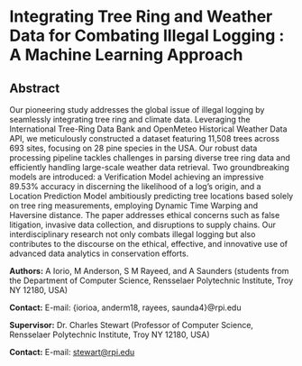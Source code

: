 # Integrating Tree Ring and Weather Data for Combating Illegal Logging : A Machine Learning Approach

## Abstract
Our pioneering study addresses the global issue of illegal logging by seamlessly integrating tree ring and climate data. Leveraging the International Tree-Ring Data Bank and OpenMeteo Historical Weather Data API, we meticulously constructed a dataset featuring 11,508 trees across 693 sites, focusing on 28 pine species in the USA. Our robust data processing pipeline tackles challenges in parsing diverse tree ring data and efficiently handling large-scale weather data retrieval. Two groundbreaking models are introduced: a Verification Model achieving an impressive 89.53% accuracy in discerning the likelihood of a log’s origin, and a Location Prediction Model ambitiously predicting tree locations based solely on tree ring measurements, employing Dynamic Time Warping and Haversine distance. The paper addresses ethical concerns such as false litigation, invasive data collection, and disruptions to supply chains. Our interdisciplinary research not only combats illegal logging but also contributes to the discourse on the ethical, effective, and innovative use of advanced data analytics in conservation efforts.

**Authors:** A Iorio, M Anderson, S M Rayeed, and A Saunders (students from the Department of Computer Science, Rensselaer Polytechnic Institute, Troy NY 12180, USA)

**Contact:** E-mail: {iorioa, anderm18, rayees, saunda4}@rpi.edu

**Supervisor:** Dr. Charles Stewart (Professor of Computer Science, Rensselaer Polytechnic Institute, Troy NY 12180, USA)

**Contact:** E-mail: stewart@rpi.edu
